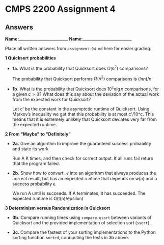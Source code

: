 # CMPS 2200 Assignment 4
## Answers

**Name:**_________________________
**Name:**_________________________

Place all written answers from `assignment-04.md` here for easier grading.

**1 Quicksort probabilities**

- **1a.** What is the probability that Quicksort does $\Omega({n^2})$
  comparisons?  

  The probability that Quicksort performs $\Omega({n^2})$ comparisons is $(lnn)/n$

- **1b.** What is the probability that Quicksort does $10^c n \lg n$
comparisons, for a given $c>0$? What does this say about the
deviation of the actual work from the expected work for Quicksort?

    Let c' be the constant in the asymptotic runtime of Quicksort. Using Markov’s inequality we get that this probability is at most 
    c'/10^c. This means that it is extremely unlikely that Quicksort deviates very far from the expected runtime.

**2 From "Maybe" to "Definitely"**

- **2a.** Give an algorithm to improve the guaranteed success probability and state its work.

  Run A K times, and then check for correct output. If all runs fail return that the program failed. 

- **2b.** Show how to convert $\mathcal{A}$ into an
  algorithm that always produces the correct result, but has an
  expected runtime that depends on $w(n)$ and a success probability
  $\epsilon$.

  We run A until is succeeds. If A terminates, it has succeeded. The expected runtime is O(t(n)/epsilon)

**3 Determinism versus Randomization in Quicksort**

- **3b.** Compare running times using `compare-qsort` between variants of
Quicksort and the provided implementation of selection sort (`ssort`).

- **3c.** Compare the fastest of your sorting implementations to the Python sorting function `sorted`, conducting the tests in 3b above. 
